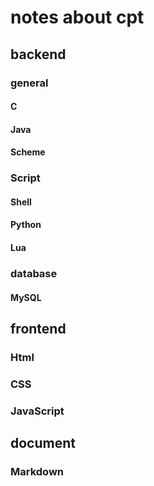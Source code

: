 # notes about cpt

## backend

### general

#### C

#### Java

#### Scheme

### Script

#### Shell

#### Python

#### Lua

### database

#### MySQL

## frontend

### Html

### CSS

### JavaScript

## document

### Markdown
